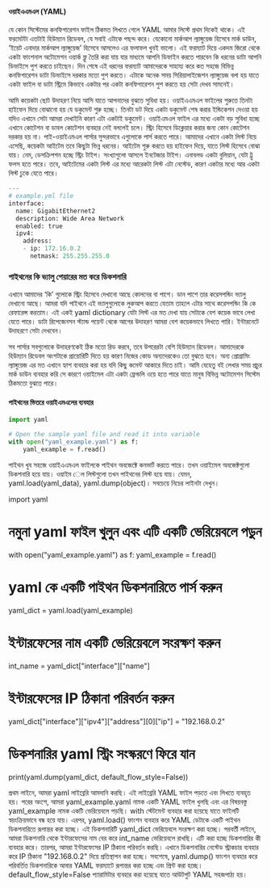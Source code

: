 #### ওয়াইএএমএল (YAML)

যে কোন সিস্টেমের কনফিগারেশন ফাইল ঠিকমত লিখতে গেলে YAML আমার লিস্টে প্রথম দিকেই থাকে। এই ফরমেটটা এতটাই হিউম্যান রিডেবল, যে সবাই এটাকে পছন্দ করে। যেকোনো মার্কআপ ল্যাঙ্গুয়েজ হিসেবে মার্ক ডাউন, ‘ইয়েট এনাদার মার্কআপ ল্যাঙ্গুয়েজ’ হিসেবে আসলেও এর ফলাফল খুবই ভালো। এই ফরম্যাট দিয়ে একদম জিরো থেকে একটা ফাংশনাল অটোমেশন ওয়ার্ক ফ্লু তৈরি করা যায় যার মাধ্যমে আপনি ডিফাইন করতে পারবেন কি ধরনের ডাটা আপনি ডিভাইসে পুশ করতে চাইছেন। দিন শেষে এই ধরনের ফরম্যাট আমাদেরকে সাহায্য করে কত সহজে বিভিন্ন কনফিগারেশন ডাটা ডিভাইসে দরকার মতো পুশ করতে। এটাকে অনেক সময় সিরিয়ালাইজেশন ল্যাঙ্গুয়েজ বলা হয় যাতে একটা ফাইল বা ডাটা স্ট্রিমে কিভাবে একটার পর একটা কনফিগারেশন পুশ করতে হয় সেটা দেখব সামনেই। 

আমি কয়েকটা ছোট উদাহরণ নিয়ে আসি যাতে আপনাদের বুঝতে সুবিধা হয়। ওয়াইএএমএল ফাইলের শুরুতে তিনটা হাইফেন দিয়ে বোঝানো হয় যে ডকুমেন্ট শুরু হচ্ছে। তিনটা ডট দিয়ে একটা ডকুমেন্ট শেষ করার ইন্ডিকেশন দেওয়া হয় যদিও এখানে সেটা আমরা দেখাইনি কারণ এটা একটাই ডকুমেন্ট। ওয়াইএমএল ফাইল এর মধ্যে একটা বড় সুবিধা হচ্ছে এখানে কোটেশন বা ডাবল কোটেশন ব্যবহার নেই বললেই চলে। স্ট্রিং হিসেবে ডিক্লেয়ার করার জন্য কোন কোটেশন দরকার হয় না। পাই-ওয়াইএমএল পার্সার সুন্দরভাবে এগুলোকে পার্স করতে পারে। আমাদের এখানে একটা লিস্ট নিয়ে এসেছি, কয়েকটা আইটেম তবে কিছুটা ভিন্ন ধরনের। আইটেম শুরু করতে হয় হাইফেন দিয়ে, যাতে লিস্ট হিসেবে বোঝা যায়। নেম, ডেসক্রিপশন হচ্ছে স্ট্রিং টাইপ। সংখ্যাগুলো আসলে ইনটেজার টাইপ। এনাবলড একটা বুলিয়ান, যেটা ট্রু ফলস হতে পারে। তবে, আইটেমের একটা লিস্ট এর মধ্যে আরেকটা লিস্ট এটা নেস্টেড, কারণ একটার মধ্যে আর একটা লিস্ট ঢুকে যেতে পারে।

```python
---
# example.yml file
interface:
  name: GigabitEthernet2
  description: Wide Area Network
  enabled: true
  ipv4:
    address:
    - ip: 172.16.0.2
      netmask: 255.255.255.0
```

### পাইথনের কি ভ্যালু পেয়ারের মত করে ডিকশনারি

এখানে আমাদের ‘কি’ গুলোকে স্ট্রিং হিসেবে দেখানো আছে কোলনের বা পাশে। ডান পাশে তার করেসপন্ডিং ভ্যালু দেখানো আছে। আমরা যদি পাইথনে এই ভ্যালুগুলোকে লুকআপ করতে যেতাম তাহলে এটার সাথে করেসপন্ডিং কি কে রেফারেন্স করতাম। এই একই yaml dictionary যেটা লিস্ট এর মত দেখা যায় সেটাকে বেশ কয়েক ভাবে লেখা যেতে পারে। ডাটা রিপেজেনসন স্ট্যান্ড পয়েন্ট থেকে আগের উদাহরণ আমরা বেশ কয়েকভাবে লিখতে পারি। ইন্টারনেটে উদাহরণে সেটা দেখবেন।

সব পার্সার সবগুলোকে উদাহরণকেই ঠিক মতো রিড করবে, তবে উপরেরটা বেশি হিউম্যান রিডেবল। আমাদেরকে হিউম্যান রিডেবল অংশটাকে প্রায়োরিটি দিতে হয় কারণ নিজের কোড অন্যদেরকেও তো বুঝতে হবে। অন্য প্রোগ্রামিং ল্যাঙ্গুয়েজ এর মত এখানে হ্যাশ ব্যবহার করা হয় যদি কিছু কমেন্ট আকারে দিতে চাই। আমি যেহেতু বই লেখার সময় প্রচুর মার্ক ডাউন ব্যবহার করি সে কারণে ওয়াইমেল এটা একটা ফ্রেন্ডলি ওয়ে হতে পারে যাতে মানুষ বিভিন্ন অটোমেশন সিস্টেম ঠিকমতো বুঝতে পারে।

#### পাইথনের ভিতরে ওয়াইএমএলের ব্যবহার

```python
import yaml

# Open the sample yaml file and read it into variable
with open("yaml_example.yaml") as f:
    yaml_example = f.read()
```

পাইথন খুব সহজে ওয়াইএএমএল ফাইলকে পাইথন অবজেক্টে কনভার্ট করতে পারে। তখন ওয়াইমেল অবজেক্টগুলো ডিকশনারি হয়ে যায়। ওয়াইম েল লিস্টগুলো তখন পাইথনের লিস্ট হয়ে যায়। যেমন, yaml.load(yaml_data), yaml.dump(object)। সবচেয়ে নিচের লাইনটা দেখুন।

import yaml

# নমুনা yaml ফাইল খুলুন এবং এটি একটি ভেরিয়েবলে পড়ুন
with open("yaml_example.yaml") as f:
    yaml_example = f.read()

# yaml কে একটি পাইথন ডিকশনারিতে পার্স করুন
yaml_dict = yaml.load(yaml_example)

# ইন্টারফেসের নাম একটি ভেরিয়েবলে সংরক্ষণ করুন
int_name = yaml_dict["interface"]["name"]

# ইন্টারফেসের IP ঠিকানা পরিবর্তন করুন
yaml_dict["interface"]["ipv4"]["address"][0]["ip"] = "192.168.0.2"

# ডিকশনারির yaml স্ট্রিং সংস্করণে ফিরে যান
print(yaml.dump(yaml_dict, default_flow_style=False))

প্রথম লাইনে, আমরা yaml লাইব্রেরি আমদানি করছি। এই লাইব্রেরি YAML ফাইল পড়তে এবং লিখতে ব্যবহৃত হয়।
পরের অংশে, আমরা yaml_example.yaml নামক একটি YAML ফাইল খুলছি এবং এর বিষয়বস্তু yaml_example নামক একটি ভেরিয়েবলে পড়ছি। with স্টেটমেন্ট ব্যবহার করা হয়েছে যাতে ফাইলটি স্বয়ংক্রিয়ভাবে বন্ধ হয়ে যায়।
এরপর, yaml.load() ফাংশন ব্যবহার করে YAML ডেটাকে একটি পাইথন ডিকশনারিতে রূপান্তর করা হচ্ছে। এই ডিকশনারিটি yaml_dict ভেরিয়েবলে সংরক্ষণ করা হচ্ছে।
পরবর্তী লাইনে, আমরা ডিকশনারি থেকে ইন্টারফেসের নাম বের করে int_name ভেরিয়েবলে রাখছি। এটি করা হচ্ছে ডিকশনারির কী ব্যবহার করে।
তারপর, আমরা ইন্টারফেসের IP ঠিকানা পরিবর্তন করছি। এখানে ডিকশনারির নেস্টেড স্ট্রাকচার ব্যবহার করে IP ঠিকানা "192.168.0.2" দিয়ে প্রতিস্থাপন করা হচ্ছে।
সবশেষে, yaml.dump() ফাংশন ব্যবহার করে পরিবর্তিত ডিকশনারিকে আবার YAML ফরম্যাটে রূপান্তর করা হচ্ছে এবং প্রিন্ট করা হচ্ছে। default_flow_style=False প্যারামিটার ব্যবহার করা হয়েছে যাতে আউটপুট YAML সহজপাঠ্য হয়।